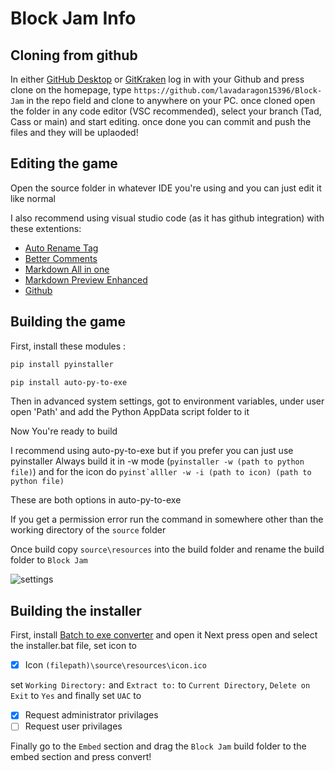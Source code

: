# Block Jam Info

## Cloning from github

In either [GitHub Desktop](https://central.github.com/deployments/desktop/desktop/latest/win32) or [GitKraken](https://www.gitkraken.com/download/windows64) log in with your Github and press clone on the homepage, type ```https://github.com/lavadaragon15396/Block-Jam``` in the repo field and clone to anywhere on your PC.
once cloned open the folder in any code editor (VSC recommended), select your branch (Tad, Cass or main) and start editing. once done you can commit and push the files and they will be uplaoded!
## Editing the game

Open the source folder in whatever IDE you're using and you can just edit it like normal

I also recommend using visual studio code (as it has github integration) with these extentions:

- [Auto Rename Tag](https://marketplace.visualstudio.com/items?itemName=formulahendry.auto-rename-tag)
- [Better Comments](`https://marketplace.visualstudio.com/items?itemName=aaron-bond.better-comments)
- [Markdown All in one](https://marketplace.visualstudio.com/items?itemName=yzhang.markdown-all-in-one)
- [Markdown Preview Enhanced](https://marketplace.visualstudio.com/items?itemName=shd101wyy.markdown-preview-enhanced)
- [Github](https://marketplace.visualstudio.com/items?itemName=KnisterPeter.vscode-github)

## Building the game

First, install these modules :

```bash
pip install pyinstaller
```

```bash
pip install auto-py-to-exe
```

Then in advanced system settings, got to environment variables, under user open 'Path' and add the Python AppData script folder to it

Now You're ready to build

I recommend using auto-py-to-exe but if you prefer you can just use pyinstaller
Always build it in -w mode (```pyinstaller -w (path to python file)```) and for the icon do ```pyinst`alller -w -i (path to icon) (path to python file)```

These are both options in auto-py-to-exe

If you get a permission error run the command in somewhere other than the working directory of the ```source``` folder

Once build copy ```source\resources``` into the build folder and rename the build folder to ```Block Jam```

![settings](https://i.imgur.com/cEdFsYJ.png)

## Building the installer

First, install [Batch to exe converter](https://bat-to-exe-converter.sooftware.com/windows) and open it
Next press open and select the installer.bat file, set icon to
- [x] Icon ```(filepath)\source\resources\icon.ico```

set ```Working Directory:``` and ```Extract to:``` to ```Current Directory```, ```Delete on Exit``` to ```Yes``` and finally set ```UAC``` to
- [x] Request administrator privilages
- [ ] Request user privilages

Finally go to the ```Embed``` section and drag the ```Block Jam``` build folder to the embed section and press convert!